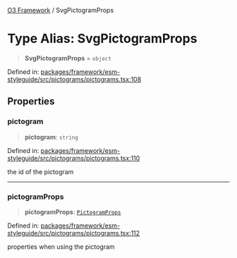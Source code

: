 [O3 Framework](../API.md) / SvgPictogramProps

# Type Alias: SvgPictogramProps

> **SvgPictogramProps** = `object`

Defined in: [packages/framework/esm-styleguide/src/pictograms/pictograms.tsx:108](https://github.com/its-kios09/openmrs-esm-core/blob/main/packages/framework/esm-styleguide/src/pictograms/pictograms.tsx#L108)

## Properties

### pictogram

> **pictogram**: `string`

Defined in: [packages/framework/esm-styleguide/src/pictograms/pictograms.tsx:110](https://github.com/its-kios09/openmrs-esm-core/blob/main/packages/framework/esm-styleguide/src/pictograms/pictograms.tsx#L110)

the id of the pictogram

***

### pictogramProps

> **pictogramProps**: [`PictogramProps`](PictogramProps.md)

Defined in: [packages/framework/esm-styleguide/src/pictograms/pictograms.tsx:112](https://github.com/its-kios09/openmrs-esm-core/blob/main/packages/framework/esm-styleguide/src/pictograms/pictograms.tsx#L112)

properties when using the pictogram

